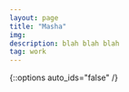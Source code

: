 ```yaml
---
layout: page
title: "Masha"
img: 
description: blah blah blah
tag: work
---
```


{::options auto_ids="false" /}